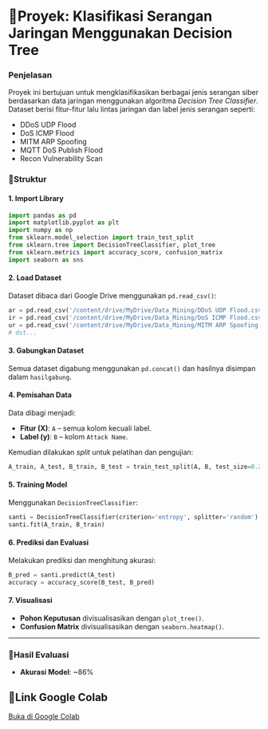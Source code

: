 # 🚨**Proyek: Klasifikasi Serangan Jaringan Menggunakan Decision Tree**

### **Penjelasan**
Proyek ini bertujuan untuk mengklasifikasikan berbagai jenis serangan siber berdasarkan data jaringan menggunakan algoritma *Decision Tree Classifier*. Dataset berisi fitur-fitur lalu lintas jaringan dan label jenis serangan seperti:
- DDoS UDP Flood
- DoS ICMP Flood
- MITM ARP Spoofing
- MQTT DoS Publish Flood
- Recon Vulnerability Scan

### 📁Struktur 

#### 1. **Import Library**
```python
import pandas as pd
import matplotlib.pyplot as plt
import numpy as np
from sklearn.model_selection import train_test_split
from sklearn.tree import DecisionTreeClassifier, plot_tree
from sklearn.metrics import accuracy_score, confusion_matrix
import seaborn as sns
```

#### 2. **Load Dataset**
Dataset dibaca dari Google Drive menggunakan `pd.read_csv()`:
```python
ar = pd.read_csv('/content/drive/MyDrive/Data_Mining/DDoS UDP Flood.csv')
ir = pd.read_csv('/content/drive/MyDrive/Data_Mining/DoS ICMP Flood.csv')
ur = pd.read_csv('/content/drive/MyDrive/Data_Mining/MITM ARP Spoofing.csv')
# dst...
```

#### 3. **Gabungkan Dataset**
Semua dataset digabung menggunakan `pd.concat()` dan hasilnya disimpan dalam `hasilgabung`.

#### 4. **Pemisahan Data**
Data dibagi menjadi:
- **Fitur (X)**: `A` – semua kolom kecuali label.
- **Label (y)**: `B` – kolom `Attack Name`.

Kemudian dilakukan *split* untuk pelatihan dan pengujian:
```python
A_train, A_test, B_train, B_test = train_test_split(A, B, test_size=0.2, random_state=42)
```

#### 5. **Training Model**
Menggunakan `DecisionTreeClassifier`:
```python
santi = DecisionTreeClassifier(criterion='entropy', splitter='random')
santi.fit(A_train, B_train)
```

#### 6. **Prediksi dan Evaluasi**
Melakukan prediksi dan menghitung akurasi:
```python
B_pred = santi.predict(A_test)
accuracy = accuracy_score(B_test, B_pred)
```

#### 7. **Visualisasi**
- **Pohon Keputusan** divisualisasikan dengan `plot_tree()`.
- **Confusion Matrix** divisualisasikan dengan `seaborn.heatmap()`.

---

### 🚨Hasil Evaluasi
- **Akurasi Model**: ~86%

## 🚨Link Google Colab
[Buka di Google Colab](https://colab.research.google.com/drive/1IIlMykBL0ltWwj-dXxyZ1Ylw-NP7w9oe#scrollTo=u3GogiRE45Rz)

